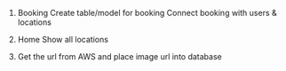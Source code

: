 1. Booking
    Create table/model for booking
    Connect booking with users & locations

2. Home 
    Show all locations

3. Get the url from AWS
    and place image url into database